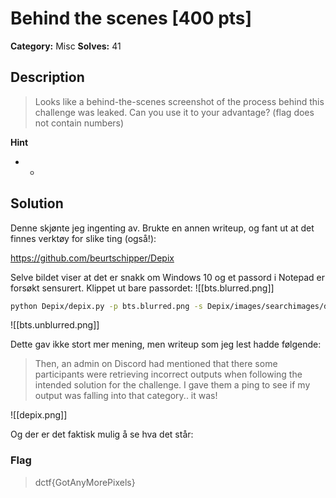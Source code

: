 # Behind the scenes [400 pts]

**Category:** Misc
**Solves:** 41

## Description
>Looks like a behind-the-scenes screenshot of the process behind this challenge was leaked. Can you use it to your advantage? (flag does not contain numbers)

**Hint**
* -

## Solution
Denne skjønte jeg ingenting av. Brukte en annen writeup, og fant ut at det finnes verktøy for slike ting (også!):

https://github.com/beurtschipper/Depix

Selve bildet viser at det er snakk om Windows 10 og et passord i Notepad er forsøkt sensurert. Klippet ut bare passordet:
![[bts.blurred.png]]
```zsh
python Depix/depix.py -p bts.blurred.png -s Depix/images/searchimages/debruinseq\_notepad\_Windows10\_close.png -o bts.unblurred.png
```
![[bts.unblurred.png]]

Dette gav ikke stort mer mening, men writeup som jeg lest hadde følgende:
> Then, an admin on Discord had mentioned that there some participants were retrieving incorrect outputs when following the intended solution for the challenge. I gave them a ping to see if my output was falling into that category.. it was!

![[depix.png]]

Og der er det faktisk mulig å se hva det står:
### Flag
> dctf{GotAnyMorePixels}
